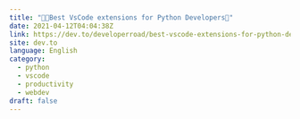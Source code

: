 ```yaml
---
title: "👨‍💻Best VsCode extensions for Python Developers🐍"
date: 2021-04-12T04:04:38Z
link: https://dev.to/developerroad/best-vscode-extensions-for-python-developers-525c?utm_medium=RSS&utm_source=news.12bit.vn
site: dev.to
language: English
category:
  - python
  - vscode
  - productivity
  - webdev
draft: false
---
```


